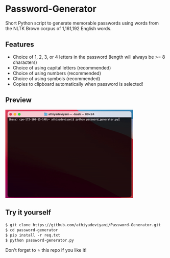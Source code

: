 # Password-Generator
Short Python script to generate memorable passwords using words from the NLTK Brown corpus of 1,161,192 English words.

## Features
- Choice of 1, 2, 3, or 4 letters in the password (length will always be >= 8 characters)
- Choice of using capital letters (recommended)
- Choice of using numbers (recommended)
- Choice of using symbols (recommended)
- Copies to clipboard automatically when password is selected!

## Preview
<img src="passgen.gif" width="400"/>

## Try it yourself
```
$ git clone https://github.com/athiyadeviyani/Password-Generator.git
$ cd password-generator
$ pip install -r req.txt
$ python password-generator.py
```
Don't forget to ⭐️ this repo if you like it!
